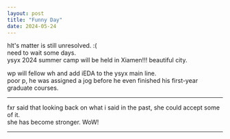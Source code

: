 ```yaml
---
layout: post
title: "Funny Day"
date: 2024-05-24
---
```


hlt's matter is still unresolved. :(  
need to wait some days.  
ysyx 2024 summer camp will be held in Xiamen!!! beautiful city.  

wp will fellow wh and add iEDA to the ysyx main line.  
poor p, 
he was assigned a jog before he even finished his first-year graduate courses.  

---

fxr said that looking back on what i said in the past, she could accept some of it.  
she has become stronger. WoW!

---

